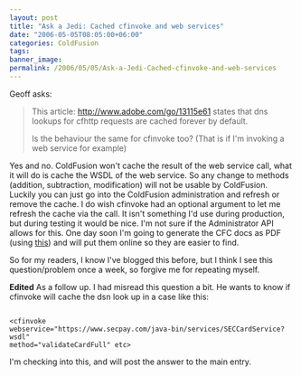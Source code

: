 ```yaml
---
layout: post
title: "Ask a Jedi: Cached cfinvoke and web services"
date: "2006-05-05T08:05:00+06:00"
categories: ColdFusion 
tags: 
banner_image: 
permalink: /2006/05/05/Ask-a-Jedi-Cached-cfinvoke-and-web-services
---
```


Geoff asks:

<blockquote>
This article: <a href="http://www.adobe.com/go/13115e61">http://www.adobe.com/go/13115e61</a> 
states that dns lookups for cfhttp requests are cached forever by default.

Is the behaviour the same for cfinvoke too?
(That is if I'm invoking a web service for example)
</blockquote>
<!--more-->
Yes and no. ColdFusion won't cache the result of the web service call, what it will do is cache the WSDL of the web service. So any change to methods (addition, subtraction, modification) will not be usable by ColdFusion. Luckily you can just go into the ColdFusion administration and refresh or remove the cache. I do wish cfinvoke had an optional argument to let me refresh the cache via the call. It isn't something I'd use during production, but during testing it would be nice. I'm not sure if the Administrator API allows for this. One day soon I'm going to generate the CFC docs as PDF (using <a href="http://www.cflib.org/udf.cfm?ID=1332">this</a>) and will put them online so they are easier to find. 

So for my readers, I know I've blogged this before, but I think I see this question/problem once a week, so forgive me for repeating myself.

<b>Edited</b> As a follow up. I had misread this question a bit. He wants to know if cfinvoke will cache the dsn look up in a case like this:

<code>
&lt;cfinvoke
webservice="https://www.secpay.com/java-bin/services/SECCardService?wsdl"
method="validateCardFull" etc&gt;
</code>

I'm checking into this, and will post the answer to the main entry.